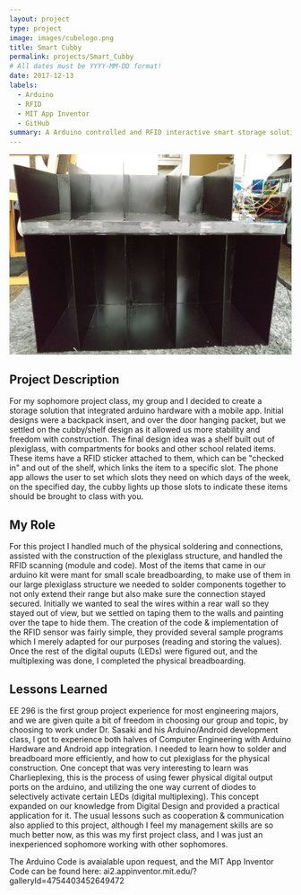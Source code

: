 ```yaml
---
layout: project
type: project
image: images/cubelogo.png
title: Smart Cubby
permalink: projects/Smart_Cubby
# All dates must be YYYY-MM-DD format!
date: 2017-12-13
labels:
  - Arduino 
  - RFID
  - MIT App Inventor
  - GitHub
summary: A Arduino controlled and RFID interactive smart storage solution, with linked app for organizational purposes. 
---
```


<img class="ui medium right floated rounded image" src="../images/cubby.png">

## Project Description
For my sophomore project class, my group and I decided to create a storage solution that integrated arduino hardware with a mobile app. Initial designs were a backpack insert, and over the door hanging packet, but we settled on the cubby/shelf design as it allowed us more stability and freedom with construction. The final design idea was a shelf built out of plexiglass, with compartments for books and other school related items. These items have a RFID sticker attached to them, which can be "checked in" and out of the shelf, which links the item to a specific slot. The phone app allows the user to set which slots they need on which days of the week, on the specified day, the cubby lights up those slots to indicate these items should be brought to class with you.
## My Role
For this project I handled much of the physical soldering and connections, assisted with the construction of the plexiglass structure, and handled the RFID scanning (module and code). Most of the items that came in our arduino kit were mant for small scale breadboarding, to make use of them in our large plexiglass structure we needed to solder components together to not only extend their range but also make sure the connection stayed secured. Initially we wanted to seal the wires within a rear wall so they stayed out of view, but we settled on taping them to the walls and painting over the tape to hide them. The creation of the code & implementation of the RFID sensor was fairly simple, they provided several sample programs which I merely adapted for our purposes (reading and storing the values). Once the rest of the digital ouputs (LEDs) were figured out, and the multiplexing was done, I completed the physical breadboarding. 
## Lessons Learned 
EE 296 is the first group project experience for most engineering majors, and we are given quite a bit of freedom in choosing our group and topic, by choosing to work under Dr. Sasaki and his Arduino/Android development class, I got to experience both halves of Computer Engineering with Arduino Hardware and Android app integration. I needed to learn how to solder and breadboard more efficiently, and how to cut plexiglass for the physical construction. One concept that was very interesting to learn was Charlieplexing, this is the process of using fewer physical digital output ports on the arduino, and utilizing the one way current of diodes to selectively activate certain LEDs (digital multiplexing). This concept expanded on our knowledge from Digital Design and provided a practical application for it. The usual lessons such as cooperation & communication also applied to this project, although I feel my management skills are so much better now, as this was my first project class, and I was just an inexperienced sophomore working with other sophomores.

The Arduino Code is avaialable upon request, and the MIT App Inventor Code can be found here: ai2.appinventor.mit.edu/?galleryId=4754403452649472
